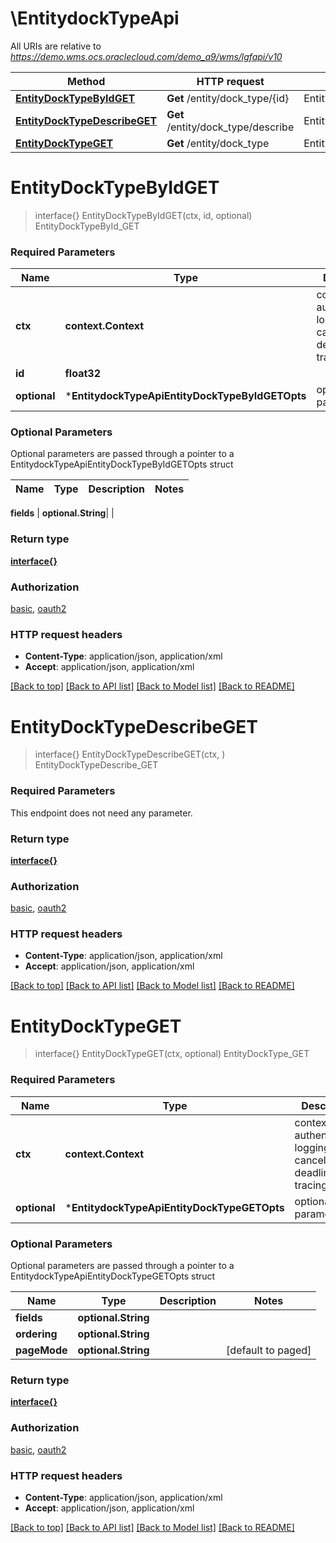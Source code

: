 # \EntitydockTypeApi

All URIs are relative to *https://demo.wms.ocs.oraclecloud.com/demo_a9/wms/lgfapi/v10*

Method | HTTP request | Description
------------- | ------------- | -------------
[**EntityDockTypeByIdGET**](EntitydockTypeApi.md#EntityDockTypeByIdGET) | **Get** /entity/dock_type/{id} | EntityDockTypeById_GET
[**EntityDockTypeDescribeGET**](EntitydockTypeApi.md#EntityDockTypeDescribeGET) | **Get** /entity/dock_type/describe | EntityDockTypeDescribe_GET
[**EntityDockTypeGET**](EntitydockTypeApi.md#EntityDockTypeGET) | **Get** /entity/dock_type | EntityDockType_GET


# **EntityDockTypeByIdGET**
> interface{} EntityDockTypeByIdGET(ctx, id, optional)
EntityDockTypeById_GET



### Required Parameters

Name | Type | Description  | Notes
------------- | ------------- | ------------- | -------------
 **ctx** | **context.Context** | context for authentication, logging, cancellation, deadlines, tracing, etc.
  **id** | **float32**|  | 
 **optional** | ***EntitydockTypeApiEntityDockTypeByIdGETOpts** | optional parameters | nil if no parameters

### Optional Parameters
Optional parameters are passed through a pointer to a EntitydockTypeApiEntityDockTypeByIdGETOpts struct

Name | Type | Description  | Notes
------------- | ------------- | ------------- | -------------

 **fields** | **optional.String**|  | 

### Return type

[**interface{}**](interface{}.md)

### Authorization

[basic](../README.md#basic), [oauth2](../README.md#oauth2)

### HTTP request headers

 - **Content-Type**: application/json, application/xml
 - **Accept**: application/json, application/xml

[[Back to top]](#) [[Back to API list]](../README.md#documentation-for-api-endpoints) [[Back to Model list]](../README.md#documentation-for-models) [[Back to README]](../README.md)

# **EntityDockTypeDescribeGET**
> interface{} EntityDockTypeDescribeGET(ctx, )
EntityDockTypeDescribe_GET



### Required Parameters
This endpoint does not need any parameter.

### Return type

[**interface{}**](interface{}.md)

### Authorization

[basic](../README.md#basic), [oauth2](../README.md#oauth2)

### HTTP request headers

 - **Content-Type**: application/json, application/xml
 - **Accept**: application/json, application/xml

[[Back to top]](#) [[Back to API list]](../README.md#documentation-for-api-endpoints) [[Back to Model list]](../README.md#documentation-for-models) [[Back to README]](../README.md)

# **EntityDockTypeGET**
> interface{} EntityDockTypeGET(ctx, optional)
EntityDockType_GET



### Required Parameters

Name | Type | Description  | Notes
------------- | ------------- | ------------- | -------------
 **ctx** | **context.Context** | context for authentication, logging, cancellation, deadlines, tracing, etc.
 **optional** | ***EntitydockTypeApiEntityDockTypeGETOpts** | optional parameters | nil if no parameters

### Optional Parameters
Optional parameters are passed through a pointer to a EntitydockTypeApiEntityDockTypeGETOpts struct

Name | Type | Description  | Notes
------------- | ------------- | ------------- | -------------
 **fields** | **optional.String**|  | 
 **ordering** | **optional.String**|  | 
 **pageMode** | **optional.String**|  | [default to paged]

### Return type

[**interface{}**](interface{}.md)

### Authorization

[basic](../README.md#basic), [oauth2](../README.md#oauth2)

### HTTP request headers

 - **Content-Type**: application/json, application/xml
 - **Accept**: application/json, application/xml

[[Back to top]](#) [[Back to API list]](../README.md#documentation-for-api-endpoints) [[Back to Model list]](../README.md#documentation-for-models) [[Back to README]](../README.md)

